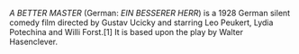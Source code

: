 _A BETTER MASTER_ (German: _EIN BESSERER HERR_) is a 1928 German silent comedy film directed by Gustav Ucicky and starring Leo Peukert, Lydia Potechina and Willi Forst.[1] It is based upon the play by Walter Hasenclever.

